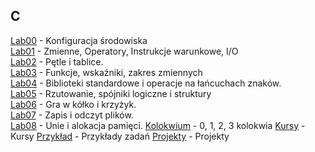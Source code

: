 ## C

[Lab00](LAB00/README.md) - Konfiguracja środowiska\
[Lab01](LAB01/README.md) - Zmienne, Operatory, Instrukcje warunkowe, I/O\
[Lab02](LAB02/README.md) - Pętle i tablice.\
[Lab03](LAB03/README.md) - Funkcje, wskaźniki, zakres zmiennych\
[Lab04](LAB04/README.md) - Biblioteki standardowe i operacje na łańcuchach znaków.\
[Lab05](LAB05/README.md) - Rzutowanie, spójniki logiczne  i struktury\
[Lab06](LAB06/README.md) - Gra w kółko i krzyżyk.\
[Lab07](LAB07/README.md) - Zapis i odczyt plików.\
[Lab08](LAB08/README.md) - Unie i alokacja pamięci.
[Kolokwium](KOLOKWIUM/README.md) - 0, 1, 2, 3 kolokwia
[Kursy](Courses/README.md) - Kursy
[Przykład](Example_tasks/README.md) - Przykłady zadań
[Projekty](pojects/README.md) - Projekty
